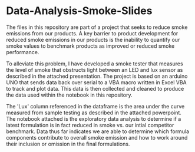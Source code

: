 # Data-Analysis-Smoke-Slides

The files in this repository are part of a project that seeks to reduce smoke emissions from our products. 
A key barrier to product development for reduced smoke emissions in our products is the inability to quantify our smoke values 
to benchmark products as improved or reduced smoke performance.

To alleviate this problem, I have developed a smoke tester that measures the level of smoke that obstructs light between an LED and lux sensor
as described in the attached presentation.  The project is based on an arduino UNO that sends data back over serial to a VBA macro written in 
Excel VBA to track and plot data.  This data is then collected and cleaned to produce the data used within the notebook in this repository.

The 'Lux' column referenced in the dataframe is the area under the curve measured from sample testing as described in the attached powerpoint.  The notebook 
attached is the exploratory data analysis to determine if a latest formulation is in fact reduced in smoke vs. our intial competitor benchmark.  Data thus far indicates 
we are able to determine which formula components contribute to overall smoke emission and how to work around their inclusion or omission in the final
formulations. 
